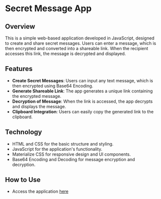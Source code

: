 # Secret Message App

## Overview
This is a simple web-based application developed in JavaScript, designed to create and share secret messages. Users can enter a message, which is then encrypted and converted into a shareable link. When the recipient accesses this link, the message is decrypted and displayed.

## Features
- **Create Secret Messages**: Users can input any text message, which is then encrypted using Base64 Encoding.
- **Generate Shareable Link**: The app generates a unique link containing the encrypted message.
- **Decryption of Message**: When the link is accessed, the app decrypts and displays the message.
- **Clipboard Integration**: Users can easily copy the generated link to the clipboard.

## Technology
- HTML and CSS for the basic structure and styling.
- JavaScript for the application's functionality.
- Materialize CSS for responsive design and UI components.
- Base64 Encoding and Decoding for message encryption and decryption.

## How to Use
- Access the application [here](https://secmes-41thn9f5l-nicholasbilotto.vercel.app/)
